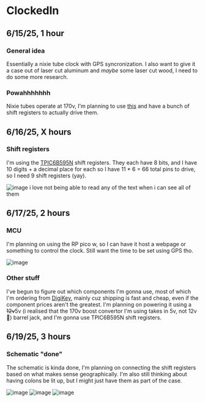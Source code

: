 # ClockedIn

## 6/15/25, 1 hour

### General idea

Essentially a nixie tube clock with GPS syncronization. I also want to give it a case out of laser cut aluminum and *maybe* some laser cut wood, I need to do some more research. 

### Powahhhhhhh

Nixie tubes operate at 170v, I'm planning to use [this](https://omnixie.com/products/nch8200hv-nixie-hv-power-module?variant=36238768242855) and have a bunch of shift registers to actually drive them.

## 6/16/25, X hours

### Shift registers

I'm using the [TPIC6B595N](https://www.digikey.com/en/products/detail/texas-instruments/TPIC6B595N/277601) shift registers. They each have 8 bits, and I have 10 digits + a decimal place for each so I have 11 * 6 = 66 total pins to drive, so I need 9 shift registers (yay).

![image](https://github.com/user-attachments/assets/033dcdc0-d627-43d1-bd5c-12e6d1fe89ee)
i love not being able to read any of the text when i can see all of them

## 6/17/25, 2 hours

### MCU
I'm planning on using the RP pico w, so I can have it host a webpage or something to control the clock. Still want the time to be set using GPS tho. 

![image](https://github.com/user-attachments/assets/b6a79d47-9cf3-411d-b6b4-bb30019cf0c6)

### Other stuff

I've begun to figure out which components I'm gonna use, most of which I'm ordering from [DigiKey](https://www.digikey.com/en/mylists/list/VY0OA4IGPM), mainly cuz shipping is fast and cheap, even if the component prices aren't the greatest. I'm planning on powering it using a ~~12v~~5v (i realised that the 170v boost convertor I'm using takes in 5v, not 12v 🤦) barrel jack, and I'm gonna use TPIC6B595N shift registers.

## 6/19/25, 3 hours

### Schematic "done"
The schematic is kinda done, I'm planning on connecting the shift registers based on what makes sense geographically. I'm also still thinking about having colons be lit up, but I might just have them as part of the case.

![image](https://github.com/user-attachments/assets/5fe4cd15-cf9e-4ee2-a8f1-a39183c45a95)
![image](https://github.com/user-attachments/assets/d67abc03-793b-4bd6-b49b-0047ff64fbd7)
![image](https://github.com/user-attachments/assets/11861b00-b1fd-4327-82b5-03dd8c1a08a0)


